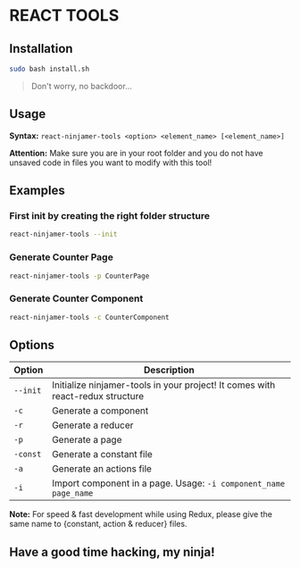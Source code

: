 # REACT TOOLS

## Installation
```bash
sudo bash install.sh
```
> Don't worry, no backdoor...

## Usage
**Syntax:** `react-ninjamer-tools <option> <element_name> [<element_name>]`

**Attention:** Make sure you are in your root folder and you do not have unsaved code in files you want to modify with this tool!

## Examples

### First init by creating the right folder structure
```bash
react-ninjamer-tools --init
```

### Generate Counter Page
```bash
react-ninjamer-tools -p CounterPage
```

### Generate Counter Component
```bash
react-ninjamer-tools -c CounterComponent
```

## Options

| Option | Description |
|--------|-------------|
| `--init` | Initialize ninjamer-tools in your project! It comes with react-redux structure |
| `-c` | Generate a component |
| `-r` | Generate a reducer |
| `-p` | Generate a page |
| `-const` | Generate a constant file |
| `-a` | Generate an actions file |
| `-i` | Import component in a page. Usage: `-i component_name page_name` |

**Note:** For speed & fast development while using Redux, please give the same name to {constant, action & reducer} files.

## Have a good time hacking, my ninja!

